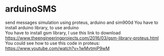 # arduinoSMS
send messages simulation using proteus, arduino and sim900d
You have to install arduino library, to use arduino  
You have to install gsm library, I use this link to download https://www.theengineeringprojects.com/2016/03/gsm-library-proteus.html   
You could see how to use this code in proteus:  
https://www.youtube.com/watch?v=1wMvtmjP9wM
